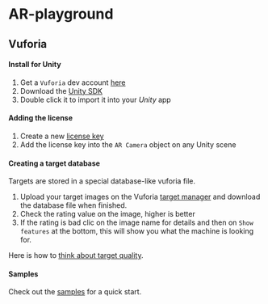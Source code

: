 AR-playground
===

Vuforia
---

#### Install for Unity

1. Get a `Vuforia` dev account [here](https://developer.vuforia.com/user/register)
2. Download the [Unity SDK](https://developer.vuforia.com//downloads/sdk)
3. Double click it to import it into your *Unity* app

#### Adding the license
1. Create a new [license key](https://developer.vuforia.com/targetmanager/licenseManager/licenseListing)
2. Add the license key into the `AR Camera` object on any Unity scene

#### Creating a target database
Targets are stored in a special database-like vuforia file. 

1. Upload your target images on the Vuforia [target manager](https://developer.vuforia.com/targetmanager) and download the database file when finished.
2. Check the rating value on the image, higher is better
3. If the rating is bad clic on the image name for details and then on `Show features` at the bottom, this will show you what the machine is looking for.

Here is how to [think about target quality](https://developer.vuforia.com/library/articles/Solution/Image-Target-Enhancement-Grayscale-Histogram-Quality-Indicator).

#### Samples

Check out the [samples](https://developer.vuforia.com/downloads/samples) for a quick start.